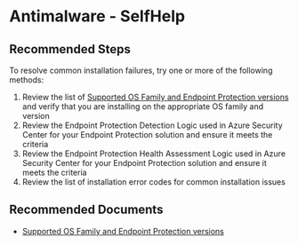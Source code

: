 
<properties
    pageTitle="Antimaware - SelfHelp"
    description="Antimalware - SelfHelp"
    service="microsoft.operationalinsights"
    resource="workspaces"
	symptomID=""
	infoBubbleText=""
    authors="rakena, sasupp"
    ms.author="rakena, sasupp"
    displayorder=""
    selfHelpType="generic"
    supportTopicIds="32612429"
    resourceTags=""
    productPesIds="15725"
    cloudEnvironments="Public, Fairfax, usnat, ussec"
	articleId="544ce849-b24d-4e73-90e1-51655deb5d69"
	ownershipId="AzureMonitoring_LogAnalytics"
/>

# Antimalware - SelfHelp

## **Recommended Steps**
To resolve common installation failures, try one or more of the following methods:

1. Review the list of [Supported OS Family and Endpoint Protection versions](https://docs.microsoft.com/azure/security-center/security-center-os-coverage) and verify that you are installing on the appropriate OS family and version
2. Review the Endpoint Protection Detection Logic used in Azure Security Center for your Endpoint Protection solution and ensure it meets the criteria
3. Review the Endpoint Protection Health Assessment Logic used in Azure Security Center for your Endpoint Protection solution and ensure it meets the criteria
4. Review the list of installation error codes for common installation issues

## **Recommended Documents**

* [Supported OS Family and Endpoint Protection versions](https://docs.microsoft.com/azure/security-center/security-center-os-coverage)
